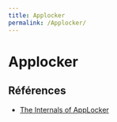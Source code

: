 ```yaml
---
title: Applocker
permalink: /Applocker/
---
```


# Applocker

## Références

- [The Internals of AppLocker](https://tyranidslair.blogspot.com/2019/11/the-internals-of-applocker-part-1.html)
